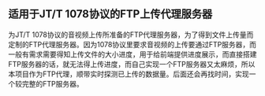 ## 适用于JT/T 1078协议的FTP上传代理服务器
为JT/T 1078协议的音视频上传所准备的FTP代理服务器，为了得到文件上传量而定制的FTP代理服务器。因为1078协议里要求音视频的上传要通过FTP服务器，而一般有需求需要得知上传文件的大小进度，用于给前端提供进度展示，而直接搭建FTP服务器的话，就无法得上传进度，而自己实现一个FTP服务器又太麻烦，所以本项目作为FTP代理，顺带实时探测已上传的数据量。后面还会再找时间，实现一个较完整的FTP服务器。